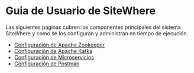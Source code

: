 # Guia de Usuario de SiteWhere

Las siguientes páginas cubren los componentes principales del sistema SiteWhere
y como se los configuran y administran en tiempo de ejecución.

* [Configuración de Apache Zookeeper](./zookeeper-configuration.md)
* [Configuración de Apache Kafka](./kafka-configuration.md)
* [Configuración de Microservicios](./microservices/README.md)
* [Configuración de Postman](./postman-configuration.md)
